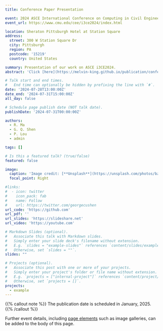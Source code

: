 ```yaml
---
title: Conference Paper Presentation

event: 2024 ASCE International Conference on Computing in Civil Engineering
event_url: https://www.cmu.edu/cee/i3ce2024/index.html

location: Sheraton Pittsburgh Hotel at Station Square
address:
  street: 300 W Station Square Dr
  city: Pittsburgh
  region: PA
  postcode: '15219'
  country: United States

summary: Presentation of our work on ASCE i3CE2024.
abstract: 'Click [here](https://melvin-king.github.io/publication/conference-paper/) to see.'

# Talk start and end times.
#   End time can optionally be hidden by prefixing the line with `#`.
date: '2024-07-28T13:00:00Z'
date_end: '2024-07-31T15:00:00Z'
all_day: false

# Schedule page publish date (NOT talk date).
publishDate: '2024-07-31T00:00:00Z'

authors:
  - R. Ma
  - G. Q. Shen
  - P. Lou
  - admin

tags: []

# Is this a featured talk? (true/false)
featured: false

image:
  caption: 'Image credit: [**Unsplash**](https://unsplash.com/photos/bzdhc5b3Bxs)'
  focal_point: Right

#links:
#  - icon: twitter
#    icon_pack: fab
#    name: Follow
#    url: https://twitter.com/georgecushen
url_code: 'https://github.com'
url_pdf: ''
url_slides: 'https://slideshare.net'
url_video: 'https://youtube.com'

# Markdown Slides (optional).
#   Associate this talk with Markdown slides.
#   Simply enter your slide deck's filename without extension.
#   E.g. `slides = "example-slides"` references `content/slides/example-slides.md`.
#   Otherwise, set `slides = ""`.
slides: ""

# Projects (optional).
#   Associate this post with one or more of your projects.
#   Simply enter your project's folder or file name without extension.
#   E.g. `projects = ["internal-project"]` references `content/project/deep-learning/index.md`.
#   Otherwise, set `projects = []`.
projects:
  - example
---
```


{{% callout note %}}
The publication date is scheduled in January, 2025.
{{% /callout %}}

Further event details, including [page elements](https://docs.hugoblox.com/reference/markdown/) such as image galleries, can be added to the body of this page.
